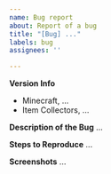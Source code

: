 ```yaml
---
name: Bug report
about: Report of a bug
title: "[Bug] ..."
labels: bug
assignees: ''

---
```


**Version Info**
- Minecraft, ...
- Item Collectors, ...

**Description of the Bug**
...

**Steps to Reproduce**
...

**Screenshots**
...
